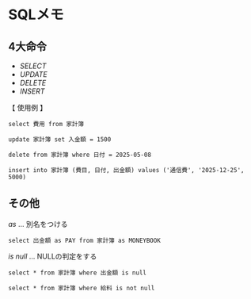 # SQLメモ

## 4大命令
* _SELECT_  
* _UPDATE_  
* _DELETE_  
* _INSERT_

【 使用例 】  

    select 費用 from 家計簿

    update 家計簿 set 入金額 = 1500

    delete from 家計簿 where 日付 = 2025-05-08

    insert into 家計簿 (費目, 日付, 出金額) values ('通信費', '2025-12-25', 5000)
    

## その他
_as_ ... 別名をつける  
    
    select 出金額 as PAY from 家計簿 as MONEYBOOK
          
_is null_ ... NULLの判定をする

    select * from 家計簿 where 出金額 is null

    select * from 家計簿 where 給料 is not null

